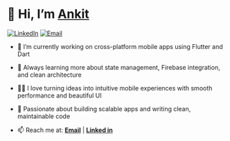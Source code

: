 # 👋 Hi, I’m [Ankit](https://github.com/iamankitm05)


[![LinkedIn](https://img.shields.io/badge/LinkedIn-0077B5?style=for-the-badge&logo=linkedin&logoColor=white)](https://www.linkedin.com/in/ankitm05) 
[![Email](https://img.shields.io/badge/Email-D14836?style=for-the-badge&logo=gmail&logoColor=white)](mailto:iamankitm05@gmail.com) 



 - 🔭 I’m currently working on cross-platform mobile apps using Flutter and Dart

 - 🌱 Always learning more about state management, Firebase integration, and clean architecture

 - 👨‍💻 I love turning ideas into intuitive mobile experiences with smooth performance and beautiful UI

 - 🚀 Passionate about building scalable apps and writing clean, maintainable code

 - 📫 Reach me at: [**Email**](mailto:iamankitm05@gmail.com) | [**Linked in**](https://www.linkedin.com/in/ankitm05)

